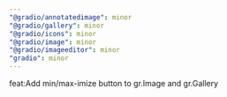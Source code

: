 ```yaml
---
"@gradio/annotatedimage": minor
"@gradio/gallery": minor
"@gradio/icons": minor
"@gradio/image": minor
"@gradio/imageeditor": minor
"gradio": minor
---
```


feat:Add min/max-imize button to gr.Image and gr.Gallery
